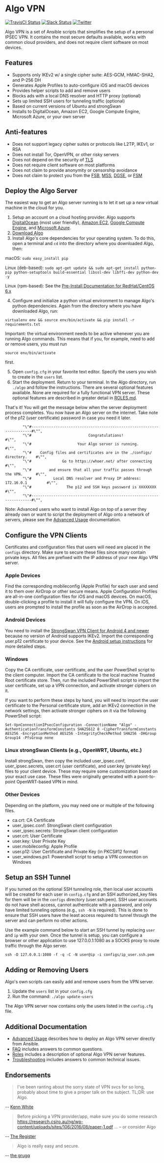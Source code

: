 # Algo VPN

[![TravisCI Status](https://travis-ci.org/trailofbits/algo.svg?branch=master)](https://travis-ci.org/trailofbits/algo)
[![Slack Status](https://empireslacking.herokuapp.com/badge.svg)](https://empireslacking.herokuapp.com)
[![Twitter](https://img.shields.io/twitter/url/https/twitter.com/fold_left.svg?style=social&label=Follow%20%40AlgoVPN)](https://twitter.com/AlgoVPN)

Algo VPN is a set of Ansible scripts that simplifies the setup of a personal IPSEC VPN. It contains the most secure defaults available, works with common cloud providers, and does not require client software on most devices.

## Features

* Supports only IKEv2 w/ a single cipher suite: AES-GCM, HMAC-SHA2, and P-256 DH
* Generates Apple Profiles to auto-configure iOS and macOS devices
* Provides helper scripts to add and remove users
* Blocks ads with a local DNS resolver and HTTP proxy (optional)
* Sets up limited SSH users for tunneling traffic (optional)
* Based on current versions of Ubuntu and strongSwan
* Installs to DigitalOcean, Amazon EC2, Google Compute Engine, Microsoft Azure, or your own server

## Anti-features

* Does not support legacy cipher suites or protocols like L2TP, IKEv1, or RSA
* Does not install Tor, OpenVPN, or other risky servers
* Does not depend on the security of [TLS](https://tools.ietf.org/html/rfc7457)
* Does not require client software on most platforms
* Does not claim to provide anonymity or censorship avoidance
* Does not claim to protect you from the [FSB](https://en.wikipedia.org/wiki/Federal_Security_Service), [MSS](https://en.wikipedia.org/wiki/Ministry_of_State_Security_(China)), [DGSE](https://en.wikipedia.org/wiki/Directorate-General_for_External_Security), or [FSM](https://en.wikipedia.org/wiki/Flying_Spaghetti_Monster)

## Deploy the Algo Server

The easiest way to get an Algo server running is to let it set up a _new_ virtual machine in the cloud for you.

1. Setup an account on a cloud hosting provider. Algo supports [DigitalOcean](https://www.digitalocean.com/) (most user friendly), [Amazon EC2](https://aws.amazon.com/), [Google Compute Engine](https://cloud.google.com/compute/), and [Microsoft Azure](https://azure.microsoft.com/).
2. [Download Algo](https://github.com/trailofbits/algo/archive/master.zip)
3. Install Algo's core dependencies for your operating system. To do this, open a terminal and `cd` into the directory where you downloaded Algo, then:

 macOS: `sudo easy_install pip`

 Linux (deb-based): `sudo apt-get update && sudo apt-get install python-pip python-setuptools build-essential libssl-dev libffi-dev python-dev -y`

 Linux (rpm-based): See the [Pre-Install Documentation for RedHat/CentOS 6.x](docs/pre-install_redhat_centos_6.x.md)

4. Configure and initialize a python virtual environment to manage Algo's python dependencies. Again from the directory where you have downloaded Algo, run:

 `virtualenv env && source env/bin/activate && pip install -r requirements.txt`

 Important: the virtual environment needs to be active whenever you are running Algo commands. This means that if you, for example, need to add or remove users, you must run

 `source env/bin/activate`

 first.

5. Open `config.cfg` in your favorite text editor. Specify the users you wish to create in the `users` list.
6. Start the deployment. Return to your terminal. In the Algo directory, run `./algo` and follow the instructions. There are several optional features available. None are required for a fully functional VPN server. These optional features are described in greater detail in [ROLES.md](docs/ROLES.md).

That's it! You will get the message below when the server deployment process completes. You now have an Algo server on the internet. Take note of the p12 (user certificate) password in case you need it later.

```
        "\"#----------------------------------------------------------------------#\"",
        "\"#                          Congratulations!                            #\"",
        "\"#                     Your Algo server is running.                     #\"",
        "\"#    Config files and certificates are in the ./configs/ directory.    #\"",
        "\"#              Go to https://whoer.net/ after connecting               #\"",
        "\"#        and ensure that all your traffic passes through the VPN.      #\"",
        "\"#          Local DNS resolver and Proxy IP address: 172.16.0.1         #\"",
        "\"#                The p12 and SSH keys password is XXXXXXXX             #\"",
        "\"#----------------------------------------------------------------------#\"",
```

Note: Advanced users who want to install Algo on top of a server they already own or want to script the deployment of Algo onto a network of servers, please see the [Advanced Usage](/docs/ADVANCED.md) documentation.

## Configure the VPN Clients

Certificates and configuration files that users will need are placed in the `configs` directory. Make sure to secure these files since many contain private keys. All files are prefixed with the IP address of your new Algo VPN server.

### Apple Devices

Find the corresponding mobileconfig (Apple Profile) for each user and send it to them over AirDrop or other secure means. Apple Configuration Profiles are all-in-one configuration files for iOS and macOS devices. On macOS, double-clicking a profile to install it will fully configure the VPN. On iOS, users are prompted to install the profile as soon as the AirDrop is accepted.

### Android Devices

You need to install the [StrongSwan VPN Client for Android 4 and newer](https://play.google.com/store/apps/details?id=org.strongswan.android) because no version of Android supports IKEv2. Import the corresponding user.p12 certificate to your device. See the [Android setup instructions](/docs/Android%20Setup.md) for more detailed steps.

### Windows

Copy the CA certificate, user certificate, and the user PowerShell script to the client computer. Import the CA certificate to the local machine Trusted Root certificate store. Then, run the included PowerShell script to import the user certificate, set up a VPN connection, and activate stronger ciphers on it.

If you want to perform these steps by hand, you will need to import the user certificate to the Personal certificate store, add an IKEv2 connection in the network settings, then activate stronger ciphers on it via the following PowerShell script:

`Set-VpnConnectionIPsecConfiguration -ConnectionName "Algo" -AuthenticationTransformConstants SHA25612
8 -CipherTransformConstants AES256 -EncryptionMethod AES256 -IntegrityCheckMethod SHA256 -DHGroup Group14 -PfsGroup none`

### Linux strongSwan Clients (e.g., OpenWRT, Ubuntu, etc.)

Install strongSwan, then copy the included user_ipsec.conf, user_ipsec.secrets, user.crt (user certificate), and user.key (private key) files to your client device. These may require some customization based on your exact use case. These files were originally generated with a point-to-point OpenWRT-based VPN in mind.

### Other Devices

Depending on the platform, you may need one or multiple of the following files.

* ca.crt: CA Certificate
* user_ipsec.conf: StrongSwan client configuration
* user_ipsec.secrets: StrongSwan client configuration
* user.crt: User Certificate
* user.key: User Private Key
* user.mobileconfig: Apple Profile
* user.p12: User Certificate and Private Key (in PKCS#12 format)
* user_windows.ps1: Powershell script to setup a VPN connection on Windows

## Setup an SSH Tunnel

If you turned on the optional SSH tunneling role, then local user accounts will be created for each user in `config.cfg` and an SSH authorized_key files for them will be in the `configs` directory (user.ssh.pem). SSH user accounts do not have shell access, cannot authenticate with a password, and only have limited tunneling options (e.g., `ssh -N` is required). This is done to ensure that SSH users have the least access required to tunnel through the server and can perform no other actions.

Use the example command below to start an SSH tunnel by replacing `user` and `ip` with your own. Once the tunnel is setup, you can configure a browser or other application to use 127.0.0.1:1080 as a SOCKS proxy to route traffic through the Algo server.

 `ssh -D 127.0.0.1:1080 -f -q -C -N user@ip -i configs/ip_user.ssh.pem`

## Adding or Removing Users

Algo's own scripts can easily add and remove users from the VPN server.

1. Update the `users` list in your `config.cfg`
2. Run the command: `./algo update-users`

The Algo VPN server now contains only the users listed in the `config.cfg` file.

## Additional Documentation

* [Advanced Usage](docs/ADVANCED.md) describes how to deploy an Algo VPN server directly from Ansible.
* [FAQ](docs/FAQ.md) includes answers to common questions.
* [Roles](docs/ROLES.md) includes a description of optional Algo VPN server features.
* [Troubleshooting](docs/TROUBLESHOOTING.md) includes answers to common technical issues.

## Endorsements

> I've been ranting about the sorry state of VPN svcs for so long, probably about
> time to give a proper talk on the subject. TL;DR: use Algo.

-- [Kenn White](https://twitter.com/kennwhite/status/814166603587788800)

> Before picking a VPN provider/app, make sure you do some research
> https://research.csiro.au/ng/wp-content/uploads/sites/106/2016/08/paper-1.pdf ... – or consider Algo

-- [The Register](https://twitter.com/TheRegister/status/825076303657177088)

> Algo is really easy and secure.

-- [the grugq](https://twitter.com/thegrugq/status/786249040228786176)
